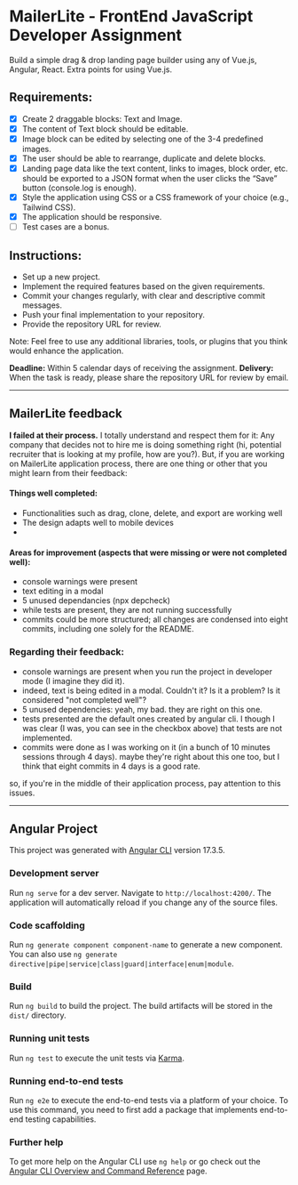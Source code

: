 # MailerLite - FrontEnd JavaScript Developer Assignment

Build a simple drag & drop landing page builder using any of Vue.js, Angular, React. Extra points for using Vue.js.

## Requirements:
- [X] Create 2 draggable blocks: Text and Image.
- [X] The content of Text block should be editable.
- [X] Image block can be edited by selecting one of the 3-4 predefined images.
- [X] The user should be able to rearrange, duplicate and delete blocks.
- [X] Landing page data like the text content, links to images, block order, etc. should be exported to a JSON format when the user clicks the “Save” button (console.log is enough).
- [X] Style the application using CSS or a CSS framework of your choice (e.g., Tailwind CSS).
- [X] The application should be responsive.
- [ ] Test cases are a bonus.

## Instructions:
- Set up a new project.
- Implement the required features based on the given requirements.
- Commit your changes regularly, with clear and descriptive commit messages.
- Push your final implementation to your repository.
- Provide the repository URL for review.

Note: Feel free to use any additional libraries, tools, or plugins that you think would enhance the application.

**Deadline:** Within 5 calendar days of receiving the assignment.
**Delivery:** When the task is ready, please share the repository URL for review by email. 

---

## MailerLite feedback

**I failed at their process.**
I totally understand and respect them for it: Any company that decides not to hire me is doing something right (hi, potential recruiter that is looking at my profile, how are you?).
But, if you are working on MailerLite application process, there are one thing or other that you might learn from their feedback:


#### Things well completed:
- Functionalities such as drag, clone, delete, and export are working well
- The design adapts well to mobile devices
-
#### Areas for improvement (aspects that were missing or were not completed well):
- console warnings were present
- text editing in a modal
- 5 unused dependancies (npx depcheck)
- while tests are present, they are not running successfully
- commits could be more structured; all changes are condensed into eight commits, including one solely for the README.

### Regarding their feedback:
- console warnings are present when you run the project in developer mode (I imagine they did it).
- indeed, text is being edited in a modal. Couldn't it? Is it a problem? Is it considered "not completed well"?
- 5 unused dependencies: yeah, my bad. they are right on this one.
- tests presented are the default ones created by angular cli. I though I was clear (I was, you can see in the checkbox above) that tests are not implemented.
- commits were done as I was working on it (in a bunch of 10 minutes sessions through 4 days). maybe they're right about this one too, but I think that eight commits in 4 days is a good rate.


so, if you're in the middle of their application process, pay attention to this issues.


---
## Angular Project

This project was generated with [Angular CLI](https://github.com/angular/angular-cli) version 17.3.5.

### Development server

Run `ng serve` for a dev server. Navigate to `http://localhost:4200/`. The application will automatically reload if you change any of the source files.

### Code scaffolding

Run `ng generate component component-name` to generate a new component. You can also use `ng generate directive|pipe|service|class|guard|interface|enum|module`.

### Build

Run `ng build` to build the project. The build artifacts will be stored in the `dist/` directory.

### Running unit tests

Run `ng test` to execute the unit tests via [Karma](https://karma-runner.github.io).

### Running end-to-end tests

Run `ng e2e` to execute the end-to-end tests via a platform of your choice. To use this command, you need to first add a package that implements end-to-end testing capabilities.

### Further help

To get more help on the Angular CLI use `ng help` or go check out the [Angular CLI Overview and Command Reference](https://angular.io/cli) page.
